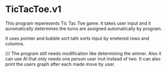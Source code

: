 # TicTacToe.v1

This program reperesents Tic Tac Toe game.
It takes user input and it auromatically determines the 
turns are assigned automatically by program.

It uses pointer and bubble sort taht sorts input
by enetered rows and columns.


///
The program still needs modification like determining the winner.
Also it can use AI that only needs one person user inut instead of two.
It can also print the users graph after each made move by user.
